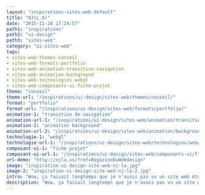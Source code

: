```yaml
---
layout: "inspirations-sites-web-default"
title: "NJ(L.A)"
date: "2015-11-24 17:24:57"
path1: "inspirations"
path2: "ui-design"
path3: "sites-web"
category: "ui-sites-web"
tags:
- sites-web-themes-conseil
- sites-web-formats-portfolio
- sites-web-animation-transition-navigation
- sites-web-animation-background
- sites-web-technologies-webgl
- sites-web-composants-ui-fiche-projet
theme: "conseil"
theme-url: "/inspirations/ui-design/sites-web/themes/conseil/"
format: "portfolio"
format-url: "/inspirations/ui-design/sites-web/formats/portfolio/"
animation-1: "transition de navigation"
animation-url-1: "/inspirations/ui-design/sites-web/animation/transition-navigation/"
animation-2: "animation background"
animation-url-2: "/inspirations/ui-design/sites-web/animation/background/"
technologie-1: "webgl"
technologie-url-1: "/inspirations/ui-design/sites-web/technologies/webgl/"
composant-ui-1: "fiche projet"
composant-ui-url-1: "/inspirations/ui-design/sites-web/composants-ui/fiche-projet/"
url-demo: "http://njla.us/?ref=MagazineDuWebdesign"
image: "inspiration-ui-design-site-web-nj-la.jpg"
image-2: "inspiration-ui-design-site-web-nj-la-2.jpg"
intro: "Wow, ça faisait longtemps que je n'avais pas vu un site web étonnant voire carrément bizarre. Sympa."
description: "Wow, ça faisait longtemps que je n'avais pas vu un site web étonnant voire carrément bizarre. Sympa."
---
```

